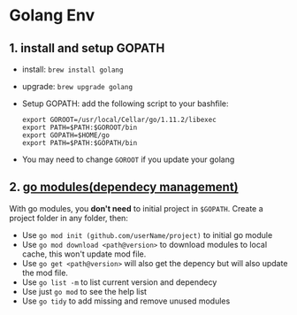 # Golang Env

## 1. install and setup GOPATH

-   install: `brew install golang`
-   upgrade: `brew upgrade golang`
-   Setup GOPATH: add the following script to your bashfile:

    ```shell
    export GOROOT=/usr/local/Cellar/go/1.11.2/libexec
    export PATH=$PATH:$GOROOT/bin
    export GOPATH=$HOME/go
    export PATH=$PATH:$GOPATH/bin
    ```

-   You may need to change `GOROOT` if you update your golang

## 2. [go modules(dependecy management) ](https://www.jianshu.com/p/c5733da150c6)

With go modules, you **don't need** to initial project in `$GOPATH`. Create a project folder in any folder, then:

-   Use `go mod init (github.com/userName/project)` to initial go module
-   Use `go mod download <path@version>` to download modules to local cache, this won't update mod file.
-   Use `go get <path@version>` will also get the depency but will also update the mod file.
-   Use `go list -m` to list current version and dependecy
-   Use just `go mod` to see the help list
-   Use `go tidy` to add missing and remove unused modules

